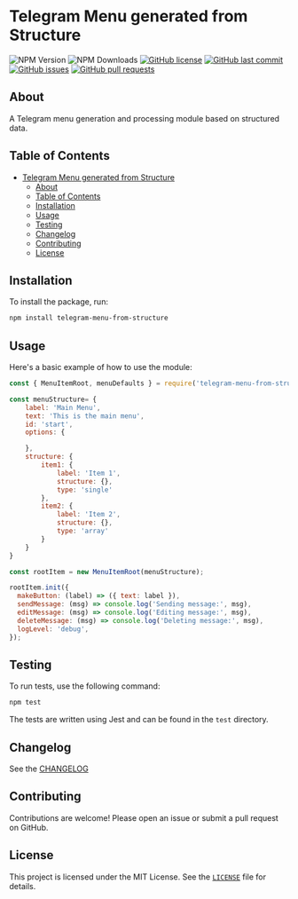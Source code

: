 # Telegram Menu generated from Structure

![NPM Version](https://img.shields.io/npm/v/telegram-menu-from-structure)
![NPM Downloads](https://img.shields.io/npm/d18m/telegram-menu-from-structure)
[![GitHub license](https://img.shields.io/github/license/PetroVoronov/telegram-menu-from-structure)](LICENSE)
[![GitHub last commit](https://img.shields.io/github/last-commit/PetroVoronov/telegram-menu-from-structure)](https://github.com/PetroVoronov/telegram-menu-from-structure/commits/main)
[![GitHub issues](https://img.shields.io/github/issues/PetroVoronov/telegram-menu-from-structure)](https://github.com/PetroVoronov/telegram-menu-from-structure/issues)
[![GitHub pull requests](https://img.shields.io/github/issues-pr/PetroVoronov/telegram-menu-from-structure)](https://github.com/PetroVoronov/telegram-menu-from-structure/pulls)

## About
A Telegram menu generation and processing module based on structured data.

## Table of Contents

- [Telegram Menu generated from Structure](#telegram-menu-generated-from-structure)
  - [About](#about)
  - [Table of Contents](#table-of-contents)
  - [Installation](#installation)
  - [Usage](#usage)
  - [Testing](#testing)
  - [Changelog](#changelog)
  - [Contributing](#contributing)
  - [License](#license)

## Installation

To install the package, run:

```sh
npm install telegram-menu-from-structure
```

## Usage

Here's a basic example of how to use the module:

```js
const { MenuItemRoot, menuDefaults } = require('telegram-menu-from-structure');

const menuStructure= {
    label: 'Main Menu',
    text: 'This is the main menu',
    id: 'start',
    options: {

    },
    structure: {
        item1: {
            label: 'Item 1',
            structure: {},
            type: 'single'
        },
        item2: {
            label: 'Item 2',
            structure: {},
            type: 'array'
        }
    }
}

const rootItem = new MenuItemRoot(menuStructure);

rootItem.init({
  makeButton: (label) => ({ text: label }),
  sendMessage: (msg) => console.log('Sending message:', msg),
  editMessage: (msg) => console.log('Editing message:', msg),
  deleteMessage: (msg) => console.log('Deleting message:', msg),
  logLevel: 'debug',
});
```

## Testing

To run tests, use the following command:

```sh
npm test
```
The tests are written using Jest and can be found in the `test` directory.

## Changelog

See the [CHANGELOG](https://github.com/PetroVoronov/telegram-menu-from-structure/blob/main/CHANGELOG.md)

## Contributing

Contributions are welcome! Please open an issue or submit a pull request on GitHub.

## License

This project is licensed under the MIT License. See the [`LICENSE`](https://github.com/PetroVoronov/telegram-menu-from-structure/blob/main/LICENSE) file for details.